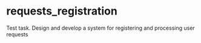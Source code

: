 # requests_registration
Test task. Design and develop a system for registering and processing user requests
